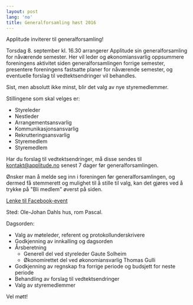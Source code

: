 ```yaml
---
layout: post
lang: 'no'
title: Generalforsamling høst 2016
---
```


Applitude inviterer til generalforsamling!

Torsdag 8. september kl. 16.30 arrangerer Applitude sin generalforsamling for nåværende semester. Her vil leder og økonomiansvarlig oppsummere foreningens aktivitet siden generalforsamlingen forrige semester, presentere foreningens fastsatte planer for nåværende semester, og eventuelle forslag til vedtektsendringer vil behandles.

Sist, men absolutt ikke minst, blir det valg av nye styremedlemmer.

Stillingene som skal velges er:

- Styreleder
- Nestleder
- Arrangementsansvarlig
- Kommunikasjonsansvarlig
- Rekrutteringsansvarlig
- Styremedlem
- Styremedlem

Har du forslag til vedtektsendringer, må disse sendes til kontakt@applitude.no senest 7 dager før generalforsamlingen.

Ønsker man å melde seg inn i foreningen før generalforsamlingen, og dermed få stemmerett og mulighet til å stille til valg, kan det gjøres ved å trykke på "Bli medlem" øverst på siden.

[Lenke til Facebook-event](https://www.facebook.com/events/1718054161793948/)

Sted: Ole-Johan Dahls hus, rom Pascal.

Dagsorden:

- Valg av møteleder, referent og protokollunderskrivere
- Godkjenning av innkalling og dagsorden
- Årsberetning
  - Generell del ved styreleder Gaute Solheim
  - Økonomirettet del ved økonomiansvarlig Thomas Gulli
- Godkjenning av regnskap fra forrige periode og budsjett for neste periode
- Behandling av forslag til vedtektsendringer
- Valg av styremedlemmer

Vel møtt!
